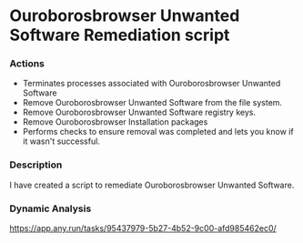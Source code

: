 # Ouroborosbrowser Unwanted Software Remediation script

### Actions
- Terminates processes associated with Ouroborosbrowser Unwanted Software
- Remove Ouroborosbrowser Unwanted Software from the file system.
- Remove Ouroborosbrowser Unwanted Software registry keys.
- Remove Ouroborosbrowser Installation packages
- Performs checks to ensure removal was completed and lets you know if it wasn't successful.

### Description

I have created a script to remediate Ouroborosbrowser Unwanted Software.

### Dynamic Analysis

https://app.any.run/tasks/95437979-5b27-4b52-9c00-afd985462ec0/
